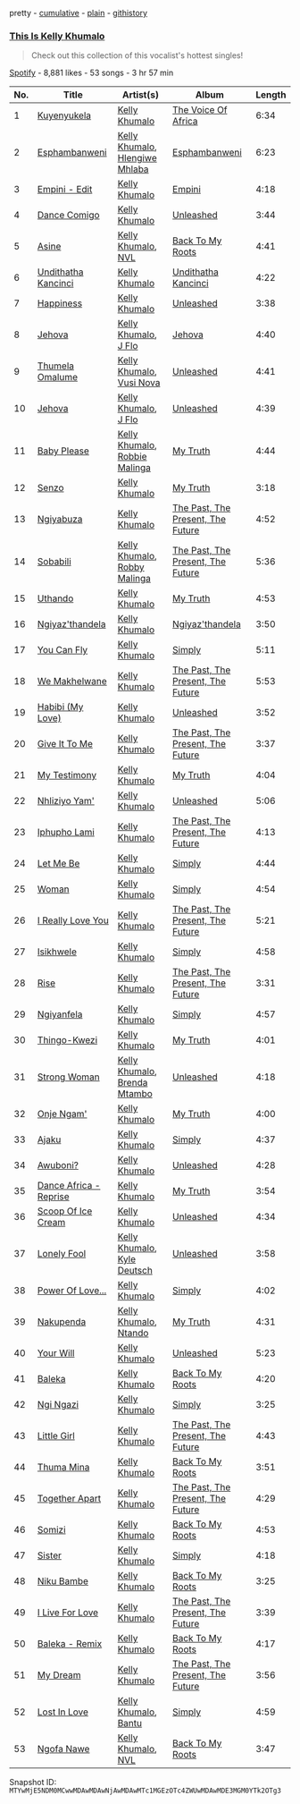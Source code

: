 pretty - [cumulative](/playlists/cumulative/37i9dQZF1DX3VxoFMom3BD.md) - [plain](/playlists/plain/37i9dQZF1DX3VxoFMom3BD) - [githistory](https://github.githistory.xyz/mackorone/spotify-playlist-archive/blob/main/playlists/plain/37i9dQZF1DX3VxoFMom3BD)

### [This Is Kelly Khumalo](https://open.spotify.com/playlist/37i9dQZF1DX3VxoFMom3BD)

> Check out this collection of this vocalist's hottest singles!

[Spotify](https://open.spotify.com/user/spotify) - 8,881 likes - 53 songs - 3 hr 57 min

| No. | Title | Artist(s) | Album | Length |
|---|---|---|---|---|
| 1 | [Kuyenyukela](https://open.spotify.com/track/6w2CGQKBkYFw4468fwxU2l) | [Kelly Khumalo](https://open.spotify.com/artist/2MhYuOM0iHfOwQ0HeLa0no) | [The Voice Of Africa](https://open.spotify.com/album/37GIY7TkWI63fiFlhR9zCo) | 6:34 |
| 2 | [Esphambanweni](https://open.spotify.com/track/77DmEnGFpPvTDq6XHV2p3E) | [Kelly Khumalo](https://open.spotify.com/artist/2MhYuOM0iHfOwQ0HeLa0no), [Hlengiwe Mhlaba](https://open.spotify.com/artist/2TO6SX9weMc5ZT6FdJdpJI) | [Esphambanweni](https://open.spotify.com/album/5Giv7dJdtqayyyhAxTtEVC) | 6:23 |
| 3 | [Empini \- Edit](https://open.spotify.com/track/4sZgCbDhoHocPQhfmLPq0v) | [Kelly Khumalo](https://open.spotify.com/artist/2MhYuOM0iHfOwQ0HeLa0no) | [Empini](https://open.spotify.com/album/1y0HOBgUhlZBDKULhePANq) | 4:18 |
| 4 | [Dance Comigo](https://open.spotify.com/track/0jqjeIdtU7K0bQ7UMHYEMH) | [Kelly Khumalo](https://open.spotify.com/artist/2MhYuOM0iHfOwQ0HeLa0no) | [Unleashed](https://open.spotify.com/album/4IHeV2b0X54rusuCOO9RoT) | 3:44 |
| 5 | [Asine](https://open.spotify.com/track/4cjk95DiMb2Ypg2ucp6p0v) | [Kelly Khumalo](https://open.spotify.com/artist/2MhYuOM0iHfOwQ0HeLa0no), [NVL](https://open.spotify.com/artist/4PI7ZwQq0aLX9Lqrc80ZbB) | [Back To My Roots](https://open.spotify.com/album/67dD1TK5u8nbBQGud258SR) | 4:41 |
| 6 | [Undithatha Kancinci](https://open.spotify.com/track/0NJ2cpNIY8OLID2f3FFoBK) | [Kelly Khumalo](https://open.spotify.com/artist/2MhYuOM0iHfOwQ0HeLa0no) | [Undithatha Kancinci](https://open.spotify.com/album/5YWWI57wx3AvNfobYeMTG9) | 4:22 |
| 7 | [Happiness](https://open.spotify.com/track/6HJ0jngc95We0V5X7nXdnt) | [Kelly Khumalo](https://open.spotify.com/artist/2MhYuOM0iHfOwQ0HeLa0no) | [Unleashed](https://open.spotify.com/album/4IHeV2b0X54rusuCOO9RoT) | 3:38 |
| 8 | [Jehova](https://open.spotify.com/track/7AVcFuCQDmUk1PC3EJIQgH) | [Kelly Khumalo](https://open.spotify.com/artist/2MhYuOM0iHfOwQ0HeLa0no), [J Flo](https://open.spotify.com/artist/2sYNLXNO25ueHq7EsD9ulx) | [Jehova](https://open.spotify.com/album/4CldibF8eKHGDlRAQhiD2R) | 4:40 |
| 9 | [Thumela Omalume](https://open.spotify.com/track/0H8NrhXzcjgmvVYvwmSuK7) | [Kelly Khumalo](https://open.spotify.com/artist/2MhYuOM0iHfOwQ0HeLa0no), [Vusi Nova](https://open.spotify.com/artist/0EdZov8Gv5SHN4IVF3b4m8) | [Unleashed](https://open.spotify.com/album/4IHeV2b0X54rusuCOO9RoT) | 4:41 |
| 10 | [Jehova](https://open.spotify.com/track/08yPLTvE6Aa9WnIlTCkKxp) | [Kelly Khumalo](https://open.spotify.com/artist/2MhYuOM0iHfOwQ0HeLa0no), [J Flo](https://open.spotify.com/artist/2sYNLXNO25ueHq7EsD9ulx) | [Unleashed](https://open.spotify.com/album/4IHeV2b0X54rusuCOO9RoT) | 4:39 |
| 11 | [Baby Please](https://open.spotify.com/track/47dCbfshKYkbw40Wb49VKO) | [Kelly Khumalo](https://open.spotify.com/artist/2MhYuOM0iHfOwQ0HeLa0no), [Robbie Malinga](https://open.spotify.com/artist/1nuPAZ36vprvyuAAGBC9UD) | [My Truth](https://open.spotify.com/album/4Q3VwhKvE2slDyveEFIiNr) | 4:44 |
| 12 | [Senzo](https://open.spotify.com/track/6lH9O95XL4JMgQXHjI25mO) | [Kelly Khumalo](https://open.spotify.com/artist/2MhYuOM0iHfOwQ0HeLa0no) | [My Truth](https://open.spotify.com/album/4Q3VwhKvE2slDyveEFIiNr) | 3:18 |
| 13 | [Ngiyabuza](https://open.spotify.com/track/2f8kJL3aD8DIEffNpMNtCl) | [Kelly Khumalo](https://open.spotify.com/artist/2MhYuOM0iHfOwQ0HeLa0no) | [The Past, The Present, The Future](https://open.spotify.com/album/1KejldGt7PGVawPXfM8KVV) | 4:52 |
| 14 | [Sobabili](https://open.spotify.com/track/2LpWr4DgEfcdwyc9Q6w8r1) | [Kelly Khumalo](https://open.spotify.com/artist/2MhYuOM0iHfOwQ0HeLa0no), [Robby Malinga](https://open.spotify.com/artist/1Oo3xUaUuCFCzAqoE4EtT4) | [The Past, The Present, The Future](https://open.spotify.com/album/1KejldGt7PGVawPXfM8KVV) | 5:36 |
| 15 | [Uthando](https://open.spotify.com/track/3OyvAMicjWUFfIuYhoGluD) | [Kelly Khumalo](https://open.spotify.com/artist/2MhYuOM0iHfOwQ0HeLa0no) | [My Truth](https://open.spotify.com/album/4Q3VwhKvE2slDyveEFIiNr) | 4:53 |
| 16 | [Ngiyaz'thandela](https://open.spotify.com/track/6MwrdRuLan4tsA1geTiIcr) | [Kelly Khumalo](https://open.spotify.com/artist/2MhYuOM0iHfOwQ0HeLa0no) | [Ngiyaz'thandela](https://open.spotify.com/album/5OQggoeOEjbSWGvLxMc7nb) | 3:50 |
| 17 | [You Can Fly](https://open.spotify.com/track/5Kv737opEfw7kqkaNK14iO) | [Kelly Khumalo](https://open.spotify.com/artist/2MhYuOM0iHfOwQ0HeLa0no) | [Simply](https://open.spotify.com/album/0r32Pel0IVYht42uofkjOV) | 5:11 |
| 18 | [We Makhelwane](https://open.spotify.com/track/61qVmucJURIXnmzUh1Ym6V) | [Kelly Khumalo](https://open.spotify.com/artist/2MhYuOM0iHfOwQ0HeLa0no) | [The Past, The Present, The Future](https://open.spotify.com/album/1KejldGt7PGVawPXfM8KVV) | 5:53 |
| 19 | [Habibi \(My Love\)](https://open.spotify.com/track/7y6iZ69pR6DNkFCr5v2ww7) | [Kelly Khumalo](https://open.spotify.com/artist/2MhYuOM0iHfOwQ0HeLa0no) | [Unleashed](https://open.spotify.com/album/4IHeV2b0X54rusuCOO9RoT) | 3:52 |
| 20 | [Give It To Me](https://open.spotify.com/track/6vFrU2GSaR1Y20z4Eotczx) | [Kelly Khumalo](https://open.spotify.com/artist/2MhYuOM0iHfOwQ0HeLa0no) | [The Past, The Present, The Future](https://open.spotify.com/album/1KejldGt7PGVawPXfM8KVV) | 3:37 |
| 21 | [My Testimony](https://open.spotify.com/track/4RQst4Re88iCXHS0xoEEVI) | [Kelly Khumalo](https://open.spotify.com/artist/2MhYuOM0iHfOwQ0HeLa0no) | [My Truth](https://open.spotify.com/album/4Q3VwhKvE2slDyveEFIiNr) | 4:04 |
| 22 | [Nhliziyo Yam'](https://open.spotify.com/track/0nWyeKtifWFqlg1yuROSRV) | [Kelly Khumalo](https://open.spotify.com/artist/2MhYuOM0iHfOwQ0HeLa0no) | [Unleashed](https://open.spotify.com/album/4IHeV2b0X54rusuCOO9RoT) | 5:06 |
| 23 | [Iphupho Lami](https://open.spotify.com/track/6BcIyUF8Y28OJYgQGhzHD4) | [Kelly Khumalo](https://open.spotify.com/artist/2MhYuOM0iHfOwQ0HeLa0no) | [The Past, The Present, The Future](https://open.spotify.com/album/1KejldGt7PGVawPXfM8KVV) | 4:13 |
| 24 | [Let Me Be](https://open.spotify.com/track/7AudANbjdms7mqoTzVOa1h) | [Kelly Khumalo](https://open.spotify.com/artist/2MhYuOM0iHfOwQ0HeLa0no) | [Simply](https://open.spotify.com/album/0r32Pel0IVYht42uofkjOV) | 4:44 |
| 25 | [Woman](https://open.spotify.com/track/35C0HWJ20M9oemIeGzHlHo) | [Kelly Khumalo](https://open.spotify.com/artist/2MhYuOM0iHfOwQ0HeLa0no) | [Simply](https://open.spotify.com/album/0r32Pel0IVYht42uofkjOV) | 4:54 |
| 26 | [I Really Love You](https://open.spotify.com/track/2ZTZuVGC1QvC2Kwnjd9RNC) | [Kelly Khumalo](https://open.spotify.com/artist/2MhYuOM0iHfOwQ0HeLa0no) | [The Past, The Present, The Future](https://open.spotify.com/album/1KejldGt7PGVawPXfM8KVV) | 5:21 |
| 27 | [Isikhwele](https://open.spotify.com/track/08WHcGCjsOB3rqifvarVi1) | [Kelly Khumalo](https://open.spotify.com/artist/2MhYuOM0iHfOwQ0HeLa0no) | [Simply](https://open.spotify.com/album/0r32Pel0IVYht42uofkjOV) | 4:58 |
| 28 | [Rise](https://open.spotify.com/track/6eM0esscBgq6EkEmUQrt5T) | [Kelly Khumalo](https://open.spotify.com/artist/2MhYuOM0iHfOwQ0HeLa0no) | [The Past, The Present, The Future](https://open.spotify.com/album/1KejldGt7PGVawPXfM8KVV) | 3:31 |
| 29 | [Ngiyanfela](https://open.spotify.com/track/02DR4oAq21h76Up15DSA7b) | [Kelly Khumalo](https://open.spotify.com/artist/2MhYuOM0iHfOwQ0HeLa0no) | [Simply](https://open.spotify.com/album/0r32Pel0IVYht42uofkjOV) | 4:57 |
| 30 | [Thingo\-Kwezi](https://open.spotify.com/track/7y1DDY7vAq6UxmFlofnVUN) | [Kelly Khumalo](https://open.spotify.com/artist/2MhYuOM0iHfOwQ0HeLa0no) | [My Truth](https://open.spotify.com/album/4Q3VwhKvE2slDyveEFIiNr) | 4:01 |
| 31 | [Strong Woman](https://open.spotify.com/track/22eCtPOEItJh2ZzcJNDoXX) | [Kelly Khumalo](https://open.spotify.com/artist/2MhYuOM0iHfOwQ0HeLa0no), [Brenda Mtambo](https://open.spotify.com/artist/1xq3iidMUB1FTy5c7WcfyC) | [Unleashed](https://open.spotify.com/album/4IHeV2b0X54rusuCOO9RoT) | 4:18 |
| 32 | [Onje Ngam'](https://open.spotify.com/track/0ffNv6jfKf0suNnSwcix0n) | [Kelly Khumalo](https://open.spotify.com/artist/2MhYuOM0iHfOwQ0HeLa0no) | [My Truth](https://open.spotify.com/album/4Q3VwhKvE2slDyveEFIiNr) | 4:00 |
| 33 | [Ajaku](https://open.spotify.com/track/1CDae4vivxejpdeP8Q3xiZ) | [Kelly Khumalo](https://open.spotify.com/artist/2MhYuOM0iHfOwQ0HeLa0no) | [Simply](https://open.spotify.com/album/0r32Pel0IVYht42uofkjOV) | 4:37 |
| 34 | [Awuboni?](https://open.spotify.com/track/6zLiPIgmtvJcvpt43vKPfh) | [Kelly Khumalo](https://open.spotify.com/artist/2MhYuOM0iHfOwQ0HeLa0no) | [Unleashed](https://open.spotify.com/album/4IHeV2b0X54rusuCOO9RoT) | 4:28 |
| 35 | [Dance Africa \- Reprise](https://open.spotify.com/track/2H5LI491FVDw2pMjyHSanw) | [Kelly Khumalo](https://open.spotify.com/artist/2MhYuOM0iHfOwQ0HeLa0no) | [My Truth](https://open.spotify.com/album/4Q3VwhKvE2slDyveEFIiNr) | 3:54 |
| 36 | [Scoop Of Ice Cream](https://open.spotify.com/track/6Bod0YxSpYfPWvmNDzg4Pp) | [Kelly Khumalo](https://open.spotify.com/artist/2MhYuOM0iHfOwQ0HeLa0no) | [Unleashed](https://open.spotify.com/album/4IHeV2b0X54rusuCOO9RoT) | 4:34 |
| 37 | [Lonely Fool](https://open.spotify.com/track/6XU246M8clNlKHAOQANghT) | [Kelly Khumalo](https://open.spotify.com/artist/2MhYuOM0iHfOwQ0HeLa0no), [Kyle Deutsch](https://open.spotify.com/artist/5TlcIPcqqUiWfHmGOOAGOL) | [Unleashed](https://open.spotify.com/album/4IHeV2b0X54rusuCOO9RoT) | 3:58 |
| 38 | [Power Of Love...](https://open.spotify.com/track/4kUwBktiXqPseRC0rTC98i) | [Kelly Khumalo](https://open.spotify.com/artist/2MhYuOM0iHfOwQ0HeLa0no) | [Simply](https://open.spotify.com/album/0r32Pel0IVYht42uofkjOV) | 4:02 |
| 39 | [Nakupenda](https://open.spotify.com/track/4InBPFRgQZjVb55VJYPlkl) | [Kelly Khumalo](https://open.spotify.com/artist/2MhYuOM0iHfOwQ0HeLa0no), [Ntando](https://open.spotify.com/artist/6v6q57yf0OvwwGoJukohPU) | [My Truth](https://open.spotify.com/album/4Q3VwhKvE2slDyveEFIiNr) | 4:31 |
| 40 | [Your Will](https://open.spotify.com/track/73LXjgrTrFQC4CgwrxBrvU) | [Kelly Khumalo](https://open.spotify.com/artist/2MhYuOM0iHfOwQ0HeLa0no) | [Unleashed](https://open.spotify.com/album/4IHeV2b0X54rusuCOO9RoT) | 5:23 |
| 41 | [Baleka](https://open.spotify.com/track/5kRZ6vtFF42LOR5iTnVgBf) | [Kelly Khumalo](https://open.spotify.com/artist/2MhYuOM0iHfOwQ0HeLa0no) | [Back To My Roots](https://open.spotify.com/album/67dD1TK5u8nbBQGud258SR) | 4:20 |
| 42 | [Ngi Ngazi](https://open.spotify.com/track/0VeOpcmNrfMrGkLlR0DAW8) | [Kelly Khumalo](https://open.spotify.com/artist/2MhYuOM0iHfOwQ0HeLa0no) | [Simply](https://open.spotify.com/album/0r32Pel0IVYht42uofkjOV) | 3:25 |
| 43 | [Little Girl](https://open.spotify.com/track/01DNLZ0qk6nbBRrQD0tNgO) | [Kelly Khumalo](https://open.spotify.com/artist/2MhYuOM0iHfOwQ0HeLa0no) | [The Past, The Present, The Future](https://open.spotify.com/album/1KejldGt7PGVawPXfM8KVV) | 4:43 |
| 44 | [Thuma Mina](https://open.spotify.com/track/3afB69tdCplScbxXSahJz6) | [Kelly Khumalo](https://open.spotify.com/artist/2MhYuOM0iHfOwQ0HeLa0no) | [Back To My Roots](https://open.spotify.com/album/67dD1TK5u8nbBQGud258SR) | 3:51 |
| 45 | [Together Apart](https://open.spotify.com/track/1m2SVSBxrivHm68uj4tpVk) | [Kelly Khumalo](https://open.spotify.com/artist/2MhYuOM0iHfOwQ0HeLa0no) | [The Past, The Present, The Future](https://open.spotify.com/album/1KejldGt7PGVawPXfM8KVV) | 4:29 |
| 46 | [Somizi](https://open.spotify.com/track/2mKZpIvQniYqce5EnpSLNs) | [Kelly Khumalo](https://open.spotify.com/artist/2MhYuOM0iHfOwQ0HeLa0no) | [Back To My Roots](https://open.spotify.com/album/67dD1TK5u8nbBQGud258SR) | 4:53 |
| 47 | [Sister](https://open.spotify.com/track/4SnnaWIuahO7LoEu7OfS67) | [Kelly Khumalo](https://open.spotify.com/artist/2MhYuOM0iHfOwQ0HeLa0no) | [Simply](https://open.spotify.com/album/0r32Pel0IVYht42uofkjOV) | 4:18 |
| 48 | [Niku Bambe](https://open.spotify.com/track/3XZZUNsWtORLiameJF319v) | [Kelly Khumalo](https://open.spotify.com/artist/2MhYuOM0iHfOwQ0HeLa0no) | [Back To My Roots](https://open.spotify.com/album/67dD1TK5u8nbBQGud258SR) | 3:25 |
| 49 | [I Live For Love](https://open.spotify.com/track/5z731yBq2RLT9BmNlM22BQ) | [Kelly Khumalo](https://open.spotify.com/artist/2MhYuOM0iHfOwQ0HeLa0no) | [The Past, The Present, The Future](https://open.spotify.com/album/1KejldGt7PGVawPXfM8KVV) | 3:39 |
| 50 | [Baleka \- Remix](https://open.spotify.com/track/5526K8yroF0AMEIjU9ZDm3) | [Kelly Khumalo](https://open.spotify.com/artist/2MhYuOM0iHfOwQ0HeLa0no) | [Back To My Roots](https://open.spotify.com/album/67dD1TK5u8nbBQGud258SR) | 4:17 |
| 51 | [My Dream](https://open.spotify.com/track/5WVlbsL5CJVtahMOn73dcM) | [Kelly Khumalo](https://open.spotify.com/artist/2MhYuOM0iHfOwQ0HeLa0no) | [The Past, The Present, The Future](https://open.spotify.com/album/1KejldGt7PGVawPXfM8KVV) | 3:56 |
| 52 | [Lost In Love](https://open.spotify.com/track/0XCGvwLlJRcezMkOpM9n1y) | [Kelly Khumalo](https://open.spotify.com/artist/2MhYuOM0iHfOwQ0HeLa0no), [Bantu](https://open.spotify.com/artist/6tT7oKl1yrnp4h7VyP426W) | [Simply](https://open.spotify.com/album/0r32Pel0IVYht42uofkjOV) | 4:59 |
| 53 | [Ngofa Nawe](https://open.spotify.com/track/79q7qUbVIfpn8J5llwaXLB) | [Kelly Khumalo](https://open.spotify.com/artist/2MhYuOM0iHfOwQ0HeLa0no), [NVL](https://open.spotify.com/artist/4PI7ZwQq0aLX9Lqrc80ZbB) | [Back To My Roots](https://open.spotify.com/album/67dD1TK5u8nbBQGud258SR) | 3:47 |

Snapshot ID: `MTYwMjE5NDM0MCwwMDAwMDAwNjAwMDAwMTc1MGEzOTc4ZWUwMDAwMDE3MGM0YTk2OTg3`